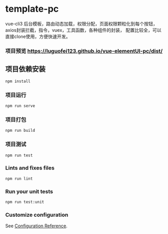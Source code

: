 # template-pc
vue-cli3 后台模板，路由动态加载，权限分配，页面权限颗粒化到每个按钮，axios封装拦截，指令，vuex，工具函数，各种组件的封装， 配置比较全，可以直接clone使用，方便快速开发。
### 项目预览 https://luguofei123.github.io/vue-elementUI-pc/dist/

## 项目依赖安装
```
npm install
```

### 项目运行
```
npm run serve
```

### 项目打包
```
npm run build
```

### 项目测试
```
npm run test
```

### Lints and fixes files
```
npm run lint
```

### Run your unit tests
```
npm run test:unit
```

### Customize configuration
See [Configuration Reference](https://cli.vuejs.org/config/).
